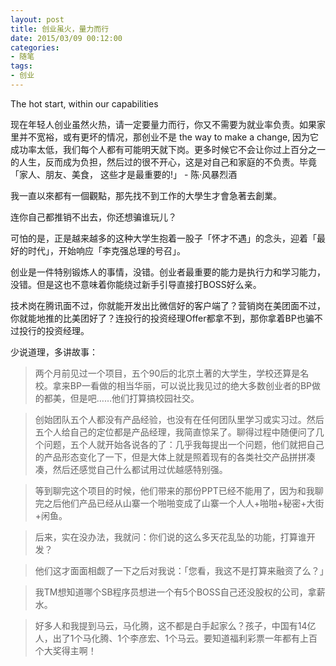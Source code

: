 ```yaml
---
layout: post
title: 创业虽火，量力而行
date: 2015/03/09 00:12:00
categories:
- 随笔
tags:
- 创业
---
```


The hot start, within our capabilities

现在年轻人创业虽然火热，请一定要量力而行，你又不需要为就业率负责。如果家里并不宽裕，或有更坏的情况，那创业不是 the way to make a change, 因为它成功率太低，我们每个人都有可能明天就下岗。更多时候它不会让你过上百分之一的人生，反而成为负担，然后过的很不开心，这是对自己和家庭的不负责。毕竟 「家人、朋友、美食， 这些才是最重要的!」 - 陈·风暴烈酒

我一直以來都有一個觀點，那先找不到工作的大學生才會急著去創業。

连你自己都推销不出去，你还想骗谁玩儿？

可怕的是，正是越来越多的这种大学生抱着一股子「怀才不遇」的念头，迎着「最好的时代」，开始响应「李克强总理的号召」。

创业是一件特别锻炼人的事情，没错。创业者最重要的能力是执行力和学习能力，没错。但是这也不意味着你能绕过新手引导直接打BOSS好么亲。

技术岗在腾讯面不过，你就能开发出比微信好的客户端了？营销岗在美团面不过，你就能地推的比美团好了？连投行的投资经理Offer都拿不到，那你拿着BP也骗不过投行的投资经理。

少说道理，多讲故事：

>两个月前见过一个项目，五个90后的北京土著的大学生，学校还算是名校。拿来BP一看做的相当华丽，可以说比我见过的绝大多数创业者的BP做的都美，但是吧……他们打算搞校园社交。

>创始团队五个人都没有产品经验，也没有在任何团队里学习或实习过。然后五个人给自己的定位都是产品经理，我简直惊呆了。聊得过程中随便问了几个问题，五个人就开始各说各的了：几乎我每提出一个问题，他们就把自己的产品形态变化了一下，但是大体上就是照着现有的各类社交产品拼拼凑凑，然后还感觉自己什么都试用过优越感特别强。

>等到聊完这个项目的时候，他们带来的那份PPT已经不能用了，因为和我聊完之后他们产品已经从山寨一个啪啪变成了山寨一个人人+啪啪+秘密+大街+闲鱼。

>后来，实在没办法，我就问：你们说的这么多天花乱坠的功能，打算谁开发？

>他们这才面面相觑了一下之后对我说：「您看，我这不是打算来融资了么？」

>我TM想知道哪个SB程序员想进一个有5个BOSS自己还没股权的公司，拿薪水。

>好多人和我提到马云，马化腾，这不都是白手起家么？孩子，中国有14亿人，出了1个马化腾、1个李彦宏、1个马云。要知道福利彩票一年都有上百个大奖得主啊！

